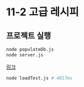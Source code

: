 # 11-2 고급 레시피

## 프로젝트 실행

```bash
node populateDb.js
node server.js
```

[링크](http://localhost:8000/?product=book)

```bash
node loadTest.js # 4017ms
```

